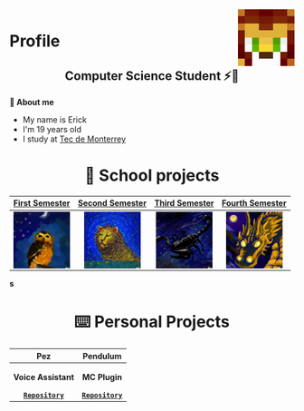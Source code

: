<img align='right' src='https://github.com/ErickinSegura/ErickinSegura/blob/master/src/iPancrema.png?raw=true' width="100px"  height='100px'>

# **Profile**

<h2 align=center>Computer Science Student ⚡💙 </h2>

**🔱 About me**

- My name is Erick
- I'm 19 years old
- I study at [Tec de Monterrey](https://tec.mx/)

<h1 align=center><b>📕 School projects</h1>

<div align="center"> 

|<a href="https://github.com/ErickinSegura/primer-semestre" target="_blank">**First Semester**</a> |                                                     <a href="https://github.com/ErickinSegura/segundo-semestre" target="_blank">**Second  Semester**</a>|                                                     <a href="https://github.com/ErickinSegura/tercer-semestre" target="_blank">**Third  Semester**</a>|                                                       <a href="https://github.com/ErickinSegura/cuarto-semestre" target="_blank">**Fourth  Semester**</a>|
|:---:|:---:|:---:|:---:|
|<img align='center' src='https://github.com/ErickinSegura/ErickinSegura/blob/master/src/buho1ero.png?raw=true' width="100px"  height='100px'>|          <img align='center' src='https://github.com/ErickinSegura/ErickinSegura/blob/master/src/leon2do.png?raw=true' width="100px"  height='100px'>  |          <img align='center' src='https://github.com/ErickinSegura/ErickinSegura/blob/master/src/alacran3ero.png' width="100px"  height='100px'> |               <img align='center' src='https://github.com/ErickinSegura/ErickinSegura/blob/master/src/drago4to.png' width="100px"  height='100px'> |
</div>s



<h1 align=center><b>⌨️ Personal Projects</h1>
<center>

|**Pez**|**Pendulum**|
|:---:|:---:|
|<p>Voice Assistant</p> <a href="https://github.com/ErickinSegura/asistente-pez" target="_blank">`Repository`</a>|                                         <p>MC Plugin</p> <a href="https://github.com/ErickinSegura/pendulum" target="_blank">`Repository`</a>|

</center>

